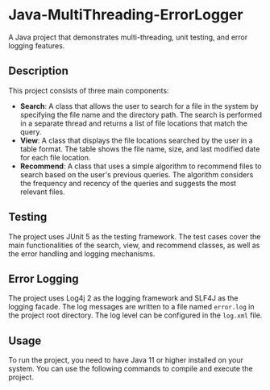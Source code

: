 # Java-MultiThreading-ErrorLogger
A Java project that demonstrates multi-threading, unit testing, and error logging features.

## Description
This project consists of three main components:

- **Search**: A class that allows the user to search for a file in the system by specifying the file name and the directory path. The search is performed in a separate thread and returns a list of file locations that match the query.
- **View**: A class that displays the file locations searched by the user in a table format. The table shows the file name, size, and last modified date for each file location.
- **Recommend**: A class that uses a simple algorithm to recommend files to search based on the user's previous queries. The algorithm considers the frequency and recency of the queries and suggests the most relevant files.

## Testing
The project uses JUnit 5 as the testing framework. The test cases cover the main functionalities of the search, view, and recommend classes, as well as the error handling and logging mechanisms.

## Error Logging
The project uses Log4j 2 as the logging framework and SLF4J as the logging facade. The log messages are written to a file named `error.log` in the project root directory. The log level can be configured in the `log.xml` file.

## Usage
To run the project, you need to have Java 11 or higher installed on your system. You can use the following commands to compile and execute the project.
